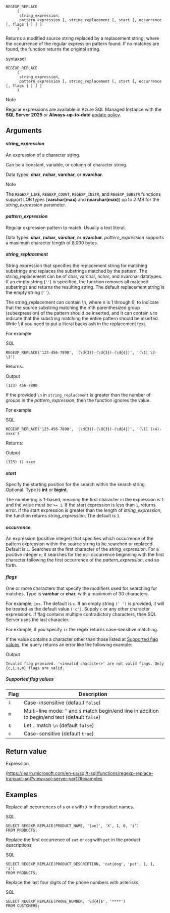 
```
REGEXP_REPLACE
     (
      string_expression,
      pattern_expression [, string_replacement [, start [, occurrence [, flags ] ] ] ]
     )
```


Returns a modified source string replaced by a replacement string, where the occurrence of the regular expression pattern found. If no matches are found, the function returns the original string.

syntaxsql

```
REGEXP_REPLACE
     (
      string_expression,
      pattern_expression [, string_replacement [, start [, occurrence [, flags ] ] ] ]
     )
```

Note

Regular expressions are available in Azure SQL Managed Instance with the **SQL Server 2025** or **Always-up-to-date** [update policy](https://learn.microsoft.com/en-us/azure/azure-sql/managed-instance/update-policy).

[](https://learn.microsoft.com/en-us/sql/t-sql/functions/regexp-replace-transact-sql?view=sql-server-ver17#arguments)

## Arguments

[](https://learn.microsoft.com/en-us/sql/t-sql/functions/regexp-replace-transact-sql?view=sql-server-ver17#string_expression)

#### _string_expression_

An expression of a character string.

Can be a constant, variable, or column of character string.

Data types: **char**, **nchar**, **varchar**, or **nvarchar**.

Note

The `REGEXP_LIKE`, `REGEXP_COUNT`, `REGEXP_INSTR`, and `REGEXP_SUBSTR` functions support LOB types (**varchar(max)** and **nvarchar(max)**) up to 2 MB for the _string_expression_ parameter.

[](https://learn.microsoft.com/en-us/sql/t-sql/functions/regexp-replace-transact-sql?view=sql-server-ver17#pattern_expression)

#### _pattern_expression_

Regular expression pattern to match. Usually a text literal.

Data types: **char**, **nchar**, **varchar**, or **nvarchar**. _pattern_expression_ supports a maximum character length of 8,000 bytes.

[](https://learn.microsoft.com/en-us/sql/t-sql/functions/regexp-replace-transact-sql?view=sql-server-ver17#string_replacement)

#### _string_replacement_

String expression that specifies the replacement string for matching substrings and replaces the substrings matched by the pattern. The string_replacement can be of char, varchar, nchar, and nvarchar datatypes. If an empty string (`''`) is specified, the function removes all matched substrings and returns the resulting string. The default replacement string is the empty string (`''`).

The string_replacement can contain \n, where n is 1 through 9, to indicate that the source substring matching the n'th parenthesized group (subexpression) of the pattern should be inserted, and it can contain `&` to indicate that the substring matching the entire pattern should be inserted. Write \ if you need to put a literal backslash in the replacement text.

For example

SQL

```
REGEXP_REPLACE('123-456-7890', '(\d{3})-(\d{3})-(\d{4})', '(\1) \2-\3')
```

Returns:

Output

```
(123) 456-7890
```

If the provided `\n` in `string_replacement` is greater than the number of groups in the _pattern_expression_, then the function ignores the value.

For example:

SQL

```
REGEXP_REPLACE('123-456-7890', '(\d{3})-(\d{3})-(\d{4})', '(\1) (\4)-xxxx')
```

Returns:

Output

```
(123) ()-xxxx
```

[](https://learn.microsoft.com/en-us/sql/t-sql/functions/regexp-replace-transact-sql?view=sql-server-ver17#start)

#### _start_

Specify the starting position for the search within the search string. Optional. Type is **int** or **bigint**.

The numbering is 1-based, meaning the first character in the expression is `1` and the value must be `>= 1`. If the start expression is less than `1`, returns error. If the start expression is greater than the length of _string_expression_, the function returns _string_expression_. The default is `1`.

[](https://learn.microsoft.com/en-us/sql/t-sql/functions/regexp-replace-transact-sql?view=sql-server-ver17#occurrence)

#### _occurrence_

An expression (positive integer) that specifies which occurrence of the pattern expression within the source string to be searched or replaced. Default is `1`. Searches at the first character of the _string_expression_. For a positive integer `n`, it searches for the `nth` occurrence beginning with the first character following the first occurrence of the _pattern_expression_, and so forth.

[](https://learn.microsoft.com/en-us/sql/t-sql/functions/regexp-replace-transact-sql?view=sql-server-ver17#flags)

#### _flags_

One or more characters that specify the modifiers used for searching for matches. Type is **varchar** or **char**, with a maximum of 30 characters.

For example, `ims`. The default is `c`. If an empty string `(' ')` is provided, it will be treated as the default value `('c')`. Supply `c` or any other character expressions. If flag contains multiple contradictory characters, then SQL Server uses the last character.

For example, if you specify `ic` the regex returns case-sensitive matching.

If the value contains a character other than those listed at [Supported flag values](https://learn.microsoft.com/en-us/sql/t-sql/functions/regexp-replace-transact-sql?view=sql-server-ver17#supported-flag-values), the query returns an error like the following example:

Output

```
Invalid flag provided. '<invalid character>' are not valid flags. Only {c,i,s,m} flags are valid.
```

[](https://learn.microsoft.com/en-us/sql/t-sql/functions/regexp-replace-transact-sql?view=sql-server-ver17#supported-flag-values)

##### Supported flag values

|Flag|Description|
|---|---|
|`i`|Case-insensitive (default `false`)|
|`m`|Multi-line mode: `^` and `$` match begin/end line in addition to begin/end text (default `false`)|
|`s`|Let `.` match `\n` (default `false`)|
|`c`|Case-sensitive (default `true`)|

[](https://learn.microsoft.com/en-us/sql/t-sql/functions/regexp-replace-transact-sql?view=sql-server-ver17#return-value)

## Return value

Expression.

(https://learn.microsoft.com/en-us/sql/t-sql/functions/regexp-replace-transact-sql?view=sql-server-ver17#examples

## Examples

Replace all occurrences of `a` or `e` with `X` in the product names.

SQL

```
SELECT REGEXP_REPLACE(PRODUCT_NAME, '[ae]', 'X', 1, 0, 'i')
FROM PRODUCTS;
```

Replace the first occurrence of `cat` or `dog` with `pet` in the product descriptions

SQL

```
SELECT REGEXP_REPLACE(PRODUCT_DESCRIPTION, 'cat|dog', 'pet', 1, 1, 'i')
FROM PRODUCTS;
```

Replace the last four digits of the phone numbers with asterisks

SQL

```
SELECT REGEXP_REPLACE(PHONE_NUMBER, '\d{4}$', '****')
FROM CUSTOMERS;
```